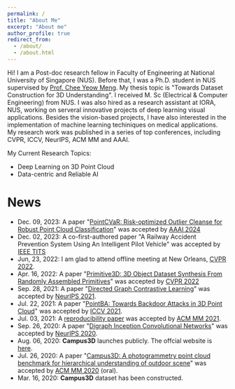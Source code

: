 ```yaml
---
permalink: /
title: "About Me"
excerpt: "About me"
author_profile: true
redirect_from: 
  - /about/
  - /about.html
---
```

Hi! I am a Post-doc research fellow in Faculty of Engineering at National University of Singapore (NUS). Before that, I was a Ph.D. student in NUS supervised by [Prof. Chee Yeow Meng](https://scholar.google.com/citations?user=99AJNXEAAAAJ&hl=zh-CN). My thesis topic is "Towards Dataset Construction for 3D Understanding". I received M. Sc (Electrical & Computer Engineering) from NUS. I was also hired as a research assistant at IORA, NUS, working on serveral innovative projects of deep learning visual applications. Besides the vision-based projects, I have also interested in the implementation of machine learning techiniques on medical applications. My research work was published in a series of top conferences, including CVPR, ICCV, NeurIPS, ACM MM and AAAI.

My Current Research Topics:
* Deep Learning on 3D Point Cloud
* Data-centric and Reliable AI

# News
* Dec. 09, 2023: A paper "[PointCVaR: Risk-optimized Outlier Cleanse for Robust Point Cloud Classification](https://arxiv.org/abs/2307.10875)" was accepted by [AAAI 2024](https://aaai.org/aaai-conference/)
* Dec. 02, 2023: A co-first-authored paper "A Railway Accident Prevention System Using An Intelligent Pilot Vehicle" was accepted by [IEEE TITS](https://ieee-itss.org/pub/t-its/)
* Jun, 23, 2022: I am glad to attend offline meeting at New Orleans, [CVPR 2022](https://cvpr2022.thecvf.com/).
* Apr. 16, 2022: A paper "[Primitive3D: 3D Object Dataset Synthesis From Randomly Assembled Primitives](https://openaccess.thecvf.com/content/CVPR2022/html/Li_Primitive3D_3D_Object_Dataset_Synthesis_From_Randomly_Assembled_Primitives_CVPR_2022_paper.html)" was accepted by [CVPR 2022](https://cvpr2022.thecvf.com/)
* Sep. 28, 2021: A paper "[Directed Graph Contrastive Learning](https://proceedings.neurips.cc/paper/2021/hash/a3048e47310d6efaa4b1eaf55227bc92-Abstract.html)" was accepted by [NeurIPS 2021](https://nips.cc/Conferences/2021/).
* Jul. 22, 2021: A paper "[PointBA: Towards Backdoor Attacks in 3D Point Cloud](https://arxiv.org/abs/2103.16074)" was accepted by [ICCV 2021](https://iccv2021.thecvf.com/home).
* Jul. 03, 2021: A [reproducibility paper](https://github.com/Yuqing-Liao/reproduce-campus3d) was accepted by [ACM MM 2021](https://2021.acmmm.org/).
* Sep. 26, 2020: A paper "[Digraph Inception Convolutional Networks](https://proceedings.neurips.cc/paper/2020/hash/cffb6e2288a630c2a787a64ccc67097c-Abstract.html)" was accepted by [NeurIPS 2020](https://nips.cc/Conferences/2020).
* Aug. 06, 2020: **Campus3D** launches publicly. The offcial website is [here](https://3d.nus.app/).
* Jul. 26, 2020: A paper "[Campus3D: A photogrammetry point cloud benchmark for hierarchical understanding of outdoor scene](https://arxiv.org/abs/2008.04968)" was accepted by [ACM MM 2020](https://2020.acmmm.org/) (oral).
* Mar. 16, 2020: **Campus3D** dataset has been constructed.




